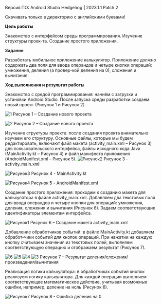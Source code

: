 Версия ПО: Android Studio Hedgehog | 2023.1.1 Patch 2

Скачивать только в директорию с английскими буквами!

**Цель работы**

Знакомство с интерфейсом среды программирования. Изучение структуры проек-та. Создание простого приложения.

**Задание**

Разработать мобильное приложение калькулятор. Приложение должно содержать два поля для ввода операндов и четыре кнопки операций: умножения, деления (а провер-кой деления на 0), сложения и вычитания.

**Ход выполнения и результат работы**

Знакомство с средой программирования: начнём с загрузки и установки Android Studio. После запуска среды разработки создаем новый проект (Рисунок 1 и Рисунок 2).

![1](https://github.com/nuafirytiasewo/MobileDevLab1/assets/103138302/4fed41cc-5987-41e8-a3b4-947117f53a99)
Рисунок 1 – Создание нового проекта

![2](https://github.com/nuafirytiasewo/MobileDevLab1/assets/103138302/f4999ab8-1626-4ea4-b12b-d0b61eea7c7c)
Рисунок 2 – Создание нового проекта

Изучение структуры проекта: после создания проекта внимательно изучаем его структуру. Основные файлы, которые мы будем редактировать, включают файл макета (activity_main.xml – Рисунок 3) для пользовательского интерфейса, файлы исходного кода Java (MainActivity.kt – Рисунок 4) и файл манифеста приложения (AndroidManifest.xml – Рисунок 5).
![Рисунок2](https://github.com/nuafirytiasewo/MobileDevLab1/assets/103138302/d4959db9-3782-4762-a4fa-cf4acd952ce7)
Рисунок 3 - activity_main.xml

![Рисунок3](https://github.com/nuafirytiasewo/MobileDevLab1/assets/103138302/bab0e588-d031-48c7-8a49-639b42d80874)
Рисунок 4 - MainActivity.kt

![Рисунок4](https://github.com/nuafirytiasewo/MobileDevLab1/assets/103138302/7713bb0e-25f4-4f42-be31-d4b0f0ee278d)
Рисунок 5 - AndroidManifest.xml

Создание простого приложения: проходим к созданию макета для калькулятора в файле activity_main.xml. Добавляем два текстовых поля для ввода операндов и четыре кнопки для операций: умножения, деления, сложения и вычитания (Рисунок 6). Задаем соответствующие идентификаторы элементам интерфейса.

![Рисунок1](https://github.com/nuafirytiasewo/MobileDevLab1/assets/103138302/70e587ad-fe8d-4906-9730-968e22d3d257)
Рисунок 6 – Создание макета activity_main.xml

Добавление обработчиков событий: в файле MainActivity.kt добавляем обработ-чики событий для кнопок операций. При нажатии на каждую кнопку считываем значения из текстовых полей, выполняем соответствующую операцию и отображаем результат (Рисунок 7).

![6](https://github.com/nuafirytiasewo/MobileDevLab1/assets/103138302/43d2698f-42b7-41de-a9dd-445622e007cf)
![5](https://github.com/nuafirytiasewo/MobileDevLab1/assets/103138302/9453c701-4cb0-4ebb-9d3d-5b919c80cfa6)
![4](https://github.com/nuafirytiasewo/MobileDevLab1/assets/103138302/953d4083-8a29-4e23-9d4e-d4b332b595f5)
![3](https://github.com/nuafirytiasewo/MobileDevLab1/assets/103138302/3c3e025e-b5df-49ab-a8ff-41072c5f48bb)
Рисунок 7 – Результат деления/сложения/произведения/вычитания

Реализация логики калькулятора: в обработчиках событий кнопок реализуем логику калькулятора. Для каждой операции выполняем соответствующее математическое действие, учитывая возможные ошибки, например, деление на ноль (Рисунок 8).

![Рисунок7](https://github.com/nuafirytiasewo/MobileDevLab1/assets/103138302/0bd29314-ffb8-4715-a775-da1b9ef218f7)
Рисунок 8 - Ошибка деления на 0
